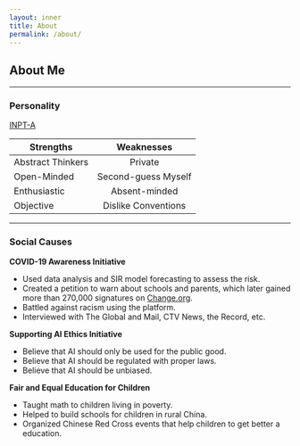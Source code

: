 ```yaml
---
layout: inner
title: About
permalink: /about/
---
```


## About Me
---
### Personality

[INPT-A](https://www.16personalities.com/profiles/142e9ccb7ed1a)

| **Strengths**     |   **Weaknesses**    |
| ----------------- | :-----------------: |
| Abstract Thinkers |       Private       |
| Open-Minded       | Second-guess Myself |
| Enthusiastic      |    Absent-minded    |
| Objective         | Dislike Conventions |

---

### Social Causes

**COVID-19 Awareness Initiative**

* Used data analysis and SIR model forecasting to assess the risk. 
* Created a petition to warn about schools and parents, which later gained more than 270,000 signatures on [Change.org](https://www.change.org/p/close-all-schools-in-canada-immediately-to-stop-covid-19).
* Battled against racism using the platform.
* Interviewed with The Global and Mail, CTV News, the Record, etc.

**Supporting AI Ethics Initiative**

* Believe that AI should only be used for the public good.
* Believe that AI should be regulated with proper laws.
* Believe that AI should be unbiased.

**Fair and Equal Education for Children**

* Taught math to children living in poverty.
* Helped to build schools for children in rural China.
* Organized Chinese Red Cross events that help children to get better a education.





